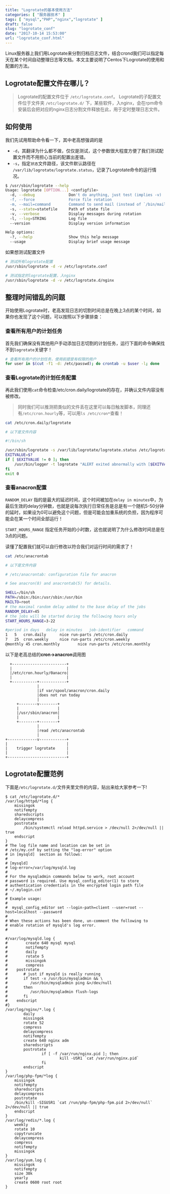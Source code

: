 ```yaml
---
title: "Logrotate的基本使用方法"
categories: [ "服务器技术" ]
tags: [ "mysql","PHP","nginx","logrotate" ]
draft: false
slug: "logrotate_conf"
date: "2017-10-14 15:53:00"
url: "logrotate_conf.html"
---
```


Linux服务器上我们用Logrotate来分割归档日志文件，结合crond我们可以指定每天在某个时间自动整理日志等文档。本文主要说明了Centos下Logrotate的使用和配置的方法。

<!--more-->


## Logrotate配置文件在哪儿？

> Logrotate的配置文件位于 `/etc/logrotate.conf`。
> Logrotate的子配置文件位于文件夹 `/etc/logrotate.d/` 下，某些软件，入nginx，会在rpm命令安装后会把对应的nginx日志分割文件释放在此，用于定时整理日志文件。

## 如何使用

我们先试用帮助命令看一下，其中老高想强调的是

 - `-d`，其翻译为什么都不做，仅仅是测试，这个参数很大程度方便了我们测试配置文件而不用担心当前的配置出差错。
 - `-s`，指定`状态`文件路径，该文件默认路径在 `/var/lib/logrotate/logrotate.status`，记录了Logrotate命令的运行情况。

```bash
$ /usr/sbin/logrotate --help
Usage: logrotate [OPTION...] <configfile>
  -d, --debug               Don't do anything, just test (implies -v)
  -f, --force               Force file rotation
  -m, --mail=command        Command to send mail (instead of `/bin/mail')
  -s, --state=statefile     Path of state file
  -v, --verbose             Display messages during rotation
  -l, --log=STRING          Log file
  --version                 Display version information

Help options:
  -?, --help                Show this help message
  --usage                   Display brief usage message
```

如果想测试配置文件

```bash
# 测试所有logrotate配置
/usr/sbin/logrotate -d -v /etc/logrotate.conf

# 测试指定的logrotate配置，入nginx
/usr/sbin/logrotate -d -v /etc/logrotate.d/nginx
```

## 整理时间错乱的问题

开始使用Logrotate时，老高发现日志的切割时间总是在晚上3点的某个时间，如果你也发现了这个问题，可以按照以下步骤排查：

### 查看所有用户的计划任务


首先我们确保没有其他用户手动添加日志切割的计划任务，运行下面的命令确保找不到`logrotate`关键字！

```bash
# 查看所有用户的计划任务，使用前提是有权限的用户
for user in $(cut -f1 -d: /etc/passwd); do crontab -u $user -l; done
```

### 查看Logrotate的计划任务配置

再此我们使用`cat`命令检查/etc/cron.daily/logrotate的存在，并确认文件内容没有被修改。

> 同时我们可以推测把类似的文件丢在这里可以每日触发脚本，同理还有`/etc/cron.hourly`等，可以用`ls /etc/cron*`查看！

```bash
cat /etc/cron.daily/logrotate

# 以下是文件内容

#!/bin/sh

/usr/sbin/logrotate -s /var/lib/logrotate/logrotate.status /etc/logrotate.conf
EXITVALUE=$?
if [ $EXITVALUE != 0 ]; then
    /usr/bin/logger -t logrotate "ALERT exited abnormally with [$EXITVALUE]"
fi
exit 0
```

### 查看anacron配置

`RANDOM_DELAY` 指的是最大的延迟时间，这个时间被加在`delay in minutes`中，为最后生效的delay分钟数，也就是说每次执行日常任务是总是有一个随机5-50分钟的延时，如果设为0可以避免这个问题，但是可能会加重系统的负担，因为程序可能会在某一个时间全部运行！

`START_HOURS_RANGE` 指定任务开始的小时数，这也就说明了为什么修改时间总是在3点的问题。

读懂了配置我们就可以自行修改以符合我们对运行时间的需求了！

```bash
cat /etc/anacrontab

# 以下是文件内容

# /etc/anacrontab: configuration file for anacron

# See anacron(8) and anacrontab(5) for details.

SHELL=/bin/sh
PATH=/sbin:/bin:/usr/sbin:/usr/bin
MAILTO=root
# the maximal random delay added to the base delay of the jobs
RANDOM_DELAY=45
# the jobs will be started during the following hours only
START_HOURS_RANGE=3-22

#period in days   delay in minutes   job-identifier   command
1	5	cron.daily		nice run-parts /etc/cron.daily
7	25	cron.weekly		nice run-parts /etc/cron.weekly
@monthly 45	cron.monthly		nice run-parts /etc/cron.monthly
```

以下是老高总结的**cron->anacron**调用图

```             
  +------------------------+
  |                        |
  |/etc/cron.hourly/0anacro|
  |                        |
  +-----------+------------+
              |
              |if var/spool/anacron/cron.daily
              |does not run today
              |
     +--------v--------+
     |                 |
     |/usr/sbin/anacron|
     |                 |
     +--------+--------+
              |
              |read /etc/anacrontab
              |
+-------------v------------+
|                          |
|    trigger logrotate     |
|                          |
+--------------------------+
```

## Logrotate配置范例

下面是`/etc/logrotate.d/`文件夹里文件的内容，贴出来给大家参考一下!

```logrotate
$ cat /etc/logrotate.d/*
/var/log/httpd/*log {
    missingok
    notifempty
    sharedscripts
    delaycompress
    postrotate
        /bin/systemctl reload httpd.service > /dev/null 2>/dev/null || true
    endscript
}
# The log file name and location can be set in
# /etc/my.cnf by setting the "log-error" option
# in [mysqld]  section as follows:
#
# [mysqld]
# log-error=/var/log/mysqld.log
#
# For the mysqladmin commands below to work, root account
# password is required. Use mysql_config_editor(1) to store
# authentication credentials in the encrypted login path file
# ~/.mylogin.cnf
#
# Example usage:
#
#  mysql_config_editor set --login-path=client --user=root --host=localhost --password
#
# When these actions has been done, un-comment the following to
# enable rotation of mysqld's log error.
#

#/var/log/mysqld.log {
#        create 640 mysql mysql
#        notifempty
#        daily
#        rotate 5
#        missingok
#        compress
#    postrotate
#       # just if mysqld is really running
#       if test -x /usr/bin/mysqladmin && \
#          /usr/bin/mysqladmin ping &>/dev/null
#       then
#          /usr/bin/mysqladmin flush-logs
#       fi
#    endscript
#}
/var/log/nginx/*.log {
        daily
        missingok
        rotate 52
        compress
        delaycompress
        notifempty
        create 640 nginx adm
        sharedscripts
        postrotate
                if [ -f /var/run/nginx.pid ]; then
                        kill -USR1 `cat /var/run/nginx.pid`
                fi
        endscript
}
/var/log/php-fpm/*log {
    missingok
    notifempty
    sharedscripts
    delaycompress
    postrotate
	/bin/kill -SIGUSR1 `cat /run/php-fpm/php-fpm.pid 2>/dev/null` 2>/dev/null || true
    endscript
}
/var/log/redis/*.log {
    weekly
    rotate 10
    copytruncate
    delaycompress
    compress
    notifempty
    missingok
}
/var/log/yum.log {
    missingok
    notifempty
    size 30k
    yearly
    create 0600 root root
}
```